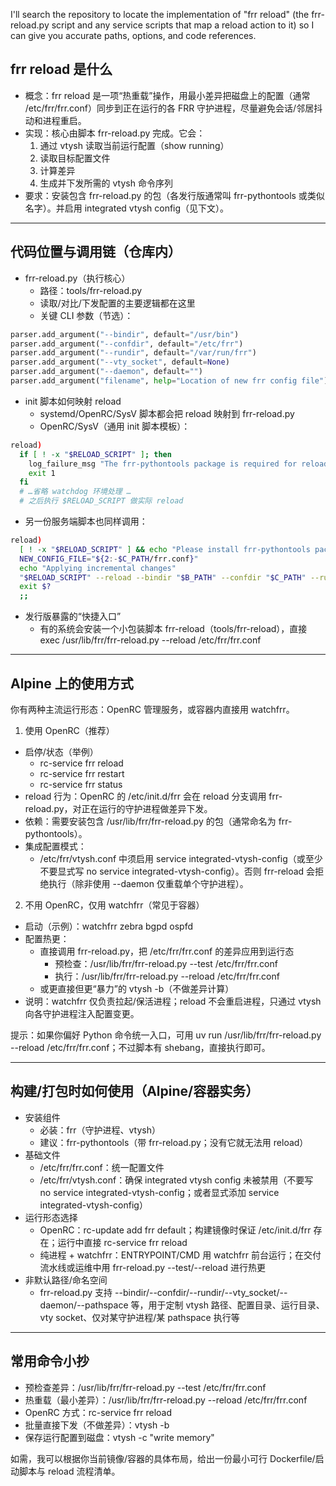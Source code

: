 I'll search the repository to locate the implementation of "frr reload" (the frr-reload.py script and any service scripts that map a reload action to it) so I can give you accurate paths, options, and code references.

## frr reload 是什么

- 概念：frr reload 是一项“热重载”操作，用最小差异把磁盘上的配置（通常 /etc/frr/frr.conf）同步到正在运行的各 FRR 守护进程，尽量避免会话/邻居抖动和进程重启。
- 实现：核心由脚本 frr-reload.py 完成。它会：
  1) 通过 vtysh 读取当前运行配置（show running）
  2) 读取目标配置文件
  3) 计算差异
  4) 生成并下发所需的 vtysh 命令序列
- 要求：安装包含 frr-reload.py 的包（各发行版通常叫 frr-pythontools 或类似名字）。并启用 integrated vtysh config（见下文）。

---

## 代码位置与调用链（仓库内）

- frr-reload.py（执行核心）
  - 路径：tools/frr-reload.py
  - 读取/对比/下发配置的主要逻辑都在这里
  - 关键 CLI 参数（节选）：
````python path=tools/frr-reload.py mode=EXCERPT
parser.add_argument("--bindir", default="/usr/bin")
parser.add_argument("--confdir", default="/etc/frr")
parser.add_argument("--rundir", default="/var/run/frr")
parser.add_argument("--vty_socket", default=None)
parser.add_argument("--daemon", default="")
parser.add_argument("filename", help="Location of new frr config file")
````

- init 脚本如何映射 reload
  - systemd/OpenRC/SysV 脚本都会把 reload 映射到 frr-reload.py
  - OpenRC/SysV（通用 init 脚本模板）：
````sh path=tools/frrinit.sh.in mode=EXCERPT
reload)
  if [ ! -x "$RELOAD_SCRIPT" ]; then
    log_failure_msg "The frr-pythontools package is required for reload functionality."
    exit 1
  fi
  # …省略 watchdog 环境处理 …
  # 之后执行 $RELOAD_SCRIPT 做实际 reload
````
  - 另一份服务端脚本也同样调用：
````sh path=tools/frr.in mode=EXCERPT
reload)
  [ ! -x "$RELOAD_SCRIPT" ] && echo "Please install frr-pythontools package." && exit 0
  NEW_CONFIG_FILE="${2:-$C_PATH/frr.conf}"
  echo "Applying incremental changes"
  "$RELOAD_SCRIPT" --reload --bindir "$B_PATH" --confdir "$C_PATH" --rundir "$V_PATH" "$C_PATH/frr.conf"
  exit $?
  ;;
````

- 发行版暴露的“快捷入口”
  - 有的系统会安装一个小包装脚本 frr-reload（tools/frr-reload），直接 exec /usr/lib/frr/frr-reload.py --reload /etc/frr/frr.conf

---

## Alpine 上的使用方式

你有两种主流运行形态：OpenRC 管理服务，或容器内直接用 watchfrr。

1) 使用 OpenRC（推荐）
- 启停/状态（举例）
  - rc-service frr reload
  - rc-service frr restart
  - rc-service frr status
- reload 行为：OpenRC 的 /etc/init.d/frr 会在 reload 分支调用 frr-reload.py，对正在运行的守护进程做差异下发。
- 依赖：需要安装包含 /usr/lib/frr/frr-reload.py 的包（通常命名为 frr-pythontools）。
- 集成配置模式：
  - /etc/frr/vtysh.conf 中须启用 service integrated-vtysh-config（或至少不要显式写 no service integrated-vtysh-config）。否则 frr-reload 会拒绝执行（除非使用 --daemon 仅重载单个守护进程）。

2) 不用 OpenRC，仅用 watchfrr（常见于容器）
- 启动（示例）：watchfrr zebra bgpd ospfd
- 配置热更：
  - 直接调用 frr-reload.py，把 /etc/frr/frr.conf 的差异应用到运行态
    - 预检查：/usr/lib/frr/frr-reload.py --test /etc/frr/frr.conf
    - 执行：/usr/lib/frr/frr-reload.py --reload /etc/frr/frr.conf
  - 或更直接但更“暴力”的 vtysh -b（不做差异计算）
- 说明：watchfrr 仅负责拉起/保活进程；reload 不会重启进程，只通过 vtysh 向各守护进程注入配置变更。

提示：如果你偏好 Python 命令统一入口，可用 uv run /usr/lib/frr/frr-reload.py --reload /etc/frr/frr.conf；不过脚本有 shebang，直接执行即可。

---

## 构建/打包时如何使用（Alpine/容器实务）

- 安装组件
  - 必装：frr（守护进程、vtysh）
  - 建议：frr-pythontools（带 frr-reload.py；没有它就无法用 reload）
- 基础文件
  - /etc/frr/frr.conf：统一配置文件
  - /etc/frr/vtysh.conf：确保 integrated vtysh config 未被禁用（不要写 no service integrated-vtysh-config；或者显式添加 service integrated-vtysh-config）
- 运行形态选择
  - OpenRC：rc-update add frr default；构建镜像时保证 /etc/init.d/frr 存在；运行中直接 rc-service frr reload
  - 纯进程 + watchfrr：ENTRYPOINT/CMD 用 watchfrr 前台运行；在交付流水线或运维中用 frr-reload.py --test/--reload 进行热更
- 非默认路径/命名空间
  - frr-reload.py 支持 --bindir/--confdir/--rundir/--vty_socket/--daemon/--pathspace 等，用于定制 vtysh 路径、配置目录、运行目录、vty socket、仅对某守护进程/某 pathspace 执行等

---

## 常用命令小抄

- 预检查差异：/usr/lib/frr/frr-reload.py --test /etc/frr/frr.conf
- 热重载（最小差异）：/usr/lib/frr/frr-reload.py --reload /etc/frr/frr.conf
- OpenRC 方式：rc-service frr reload
- 批量直接下发（不做差异）：vtysh -b
- 保存运行配置到磁盘：vtysh -c "write memory"

如需，我可以根据你当前镜像/容器的具体布局，给出一份最小可行 Dockerfile/启动脚本与 reload 流程清单。
